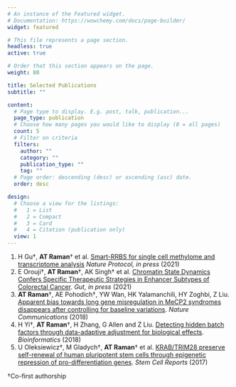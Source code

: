 ```yaml
---
# An instance of the Featured widget.
# Documentation: https://wowchemy.com/docs/page-builder/
widget: featured

# This file represents a page section.
headless: true
active: true

# Order that this section appears on the page.
weight: 80

title: Selected Publications
subtitle: ""

content:
  # Page type to display. E.g. post, talk, publication...
  page_type: publication
  # Choose how many pages you would like to display (0 = all pages)
  count: 5
  # Filter on criteria
  filters:
    author: ""
    category: ""
    publication_type: ""
    tag: ""
  # Page order: descending (desc) or ascending (asc) date.
  order: desc

design:
  # Choose a view for the listings:
  #   1 = List
  #   2 = Compact
  #   3 = Card
  #   4 = Citation (publication only)
  view: 1
---
```

1. H Gu†, **AT Raman**† et al. [Smart-RRBS for single cell methylome and transcriptome analysis]() *Nature Protocol, in press* (2021)
2. E Orouji†, **AT Raman**†, AK Singh† et al. [Chromatin State Dynamics Confers Specific Therapeutic Strategies in Enhancer Subtypes of Colorectal Cancer](https://doi.org/10.1101/2020.09.04.283838). *Gut, in press* (2021)
3. **AT Raman**†, AE Pohodich†, YW Wan, HK Yalamanchili, HY Zoghbi, Z Liu. [Apparent bias towards long gene misregulation in MeCP2 syndromes disappears after controlling for baseline variations](https://www.nature.com/articles/s41467-018-05627-1). *Nature Communications* (2018)
4. H Yi†, **AT Raman**†, H Zhang, G Allen and Z Liu. [Detecting hidden batch factors through data-adaptive adjustment for biological effects](https://doi.org/10.1093/bioinformatics/btx635). *Bioinformatics* (2018)
5. U Oleksiewicz†, M Gladych†, **AT Raman**† et al. [KRAB/TRIM28 preserve self-renewal of human pluripotent stem cells through epigenetic repression of pro-differentiation genes](https://linkinghub.elsevier.com/retrieve/pii/S2213671117304861). *Stem Cell Reports* (2017)

†Co-first authorship